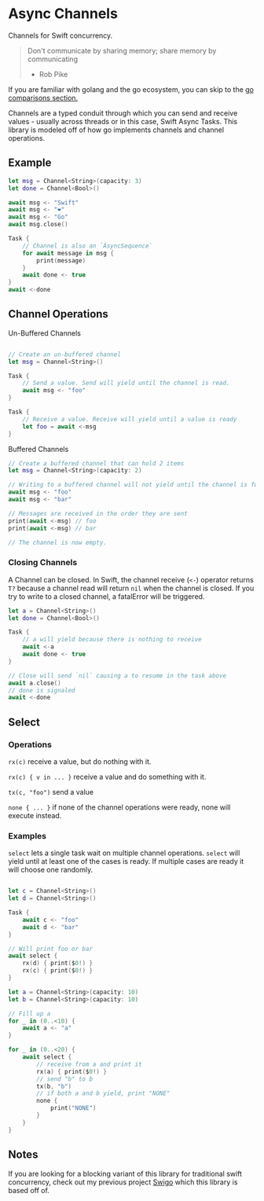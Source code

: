 # Async Channels

Channels for Swift concurrency.

> Don't communicate by sharing memory; share memory by communicating
>- Rob Pike

If you are familiar with golang and the go ecosystem, you can skip to the [go comparisons section.](/GolangVsSwift.md)

Channels are a typed conduit through which you can send and receive values - usually across threads or in this case, Swift Async Tasks. This library is modeled off of how go implements channels and channel operations. 

## Example

```swift
let msg = Channel<String>(capacity: 3)
let done = Channel<Bool>()

await msg <- "Swift"
await msg <- "❤️"
await msg <- "Go"
await msg.close()

Task {
    // Channel is also an `AsyncSequence`
    for await message in msg {
        print(message)
    }
    await done <- true
}
await <-done
```

## Channel Operations


Un-Buffered Channels
```swift

// Create an un-buffered channel
let msg = Channel<String>()

Task {
    // Send a value. Send will yield until the channel is read. 
    await msg <- "foo" 
}

Task {
    // Receive a value. Receive will yield until a value is ready
    let foo = await <-msg
}
```

Buffered Channels
```swift
// Create a buffered channel that can hold 2 items
let msg = Channel<String>(capacity: 2)

// Writing to a buffered channel will not yield until the channel is full
await msg <- "foo" 
await msg <- "bar" 

// Messages are received in the order they are sent
print(await <-msg) // foo
print(await <-msg) // bar

// The channel is now empty. 
```

### Closing Channels

A Channel can be closed. In Swift, the channel receive (`<-`) operator returns `T?` because a channel read will return `nil` when the channel is closed. If you try to write to a closed channel, a fatalError will be triggered.

```swift
let a = Channel<String>()
let done = Channel<Bool>()

Task {
    // a will yield because there is nothing to receive
    await <-a 
    await done <- true
}

// Close will send `nil` causing a to resume in the task above
await a.close() 
// done is signaled 
await <-done
```

## Select

### Operations

`rx(c)` receive a value, but do nothing with it. 

`rx(c) { v in ... }` receive a value and do something with it. 

`tx(c, "foo")` send a value

`none { ... }` if none of the channel operations were ready, none will execute instead. 

### Examples

`select` lets a single task wait on multiple channel operations. `select` will yield until at least one of the cases is ready. If multiple cases are ready it will choose one randomly. 

```swift

let c = Channel<String>()
let d = Channel<String>()

Task {
    await c <- "foo"
    await d <- "bar"
}

// Will print foo or bar
await select {
    rx(d) { print($0!) }
    rx(c) { print($0!) }
}
```

```swift 
let a = Channel<String>(capacity: 10)
let b = Channel<String>(capacity: 10)

// Fill up a
for _ in (0..<10) {
    await a <- "a"
}

for _ in (0..<20) {
    await select {
        // receive from a and print it
        rx(a) { print($0!) }
        // send "b" to b
        tx(b, "b")
        // if both a and b yield, print "NONE"
        none {
            print("NONE")
        }
    }
}
```

## Notes

If you are looking for a blocking variant of this library for traditional swift concurrency, check out my previous project [Swigo](https://github.com/gh123man/Swigo) which this library is based off of. 